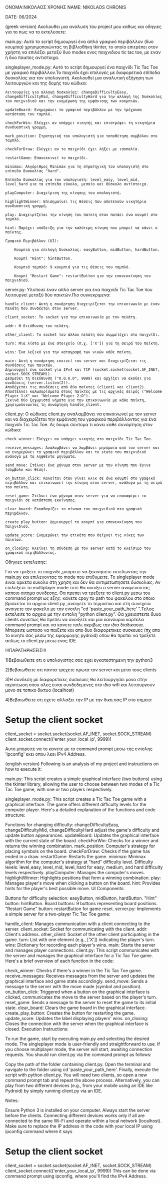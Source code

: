 ΟΝΟΜΑ:ΝΙΚΟΛΑΟΣ ΧΡΟΝΗΣ 
NAME: NIKOLAOS CHRONIS

DATE: 06/2024

(greek version)
Ακολουθει μια αναλυση του project μου καθως και οδηγιες για το πως να το εκτελεσετε:

main.py: Αυτό το script δημιουργεί ένα απλό γραφικό περιβάλλον (δυο κουμπια) χρησιμοποιώντας τη βιβλιοθήκη tkinter, το οποίο επιτρέπει στον χρήστη να επιλέξει μεταξύ δυο modes ενος παιχνιδιου tic tac toe, με εναν ή δυο παικτες αντιστοιχα.


singleplayer_mode.py: Αυτό το script δημιουργεί ένα παιχνίδι Tic Tac Toe με γραφικό περιβάλλον.Το παιχνίδι έχει επιλογές με διαφορετικά επίπεδα δυσκολίας για τον υπολογιστή. Ακολουθεί μια αναλυτική εξήγηση των λειτουργιών και της δομής του κώδικα:

    Λειτουργίες για αλλαγή δυσκολίας: changeDifficultyEasy, changeDifficultyMid, changeDifficultyHard για την αλλαγή της δυσκολίας του παιχνιδιού και την ενημέρωση της εμφάνισης των κουμπιών.
    
    updateBoard: Ενημερώνει το γραφικό περιβάλλον με την τρέχουσα κατάσταση του ταμπλό.
    
    checkForWin: Ελέγχει αν υπάρχει νικητής και επιστρέφει τη νικητήρια συνδυαστική γραμμή.
    
    mark_position: Στρατηγική του υπολογιστή για τοποθέτηση συμβόλου στο ταμπλό.
    
    checkForDraw: Ελέγχει αν το παιχνίδι έχει λήξει με ισοπαλία.
    
    restartGame: Επανεκκινεί το παιχνίδι.
    
    minimax: Αλγόριθμος Minimax για τη στρατηγική του υπολογιστή στο επίπεδο δυσκολίας "hard".
    
    Επίπεδα δυσκολίας για τον υπολογιστή: level_easy, level_mid, level_hard για τα επίπεδα εύκολο, μεσαίο και δύσκολο αντίστοιχα.
    
    playComputer: Διαχείριση της κίνησης του υπολογιστή.
    
    highlightWinner: Επισημαίνει τις θέσεις που αποτελούν νικητήρια συνδυαστική γραμμή.
    
    play: Διαχειρίζεται την κίνηση του παίκτη όταν πατάει ένα κουμπί στο ταμπλό.
    
    hint: Παρέχει υπόδειξη για την καλύτερη κίνηση που μπορεί να κάνει ο παίκτης.
    
    Γραφικό Περιβάλλον (UI):
        
        Κουμπιά για επιλογή δυσκολίας: easyButton, midButton, hardButton.
        
        Κουμπί "Hint": hintButton.    
        
        Κουμπιά ταμπλό: 9 κουμπιά για τις θέσεις του ταμπλό.
        
        Κουμπί "Restart Game": restartButton για την επανεκκίνηση του παιχνιδιού.

server.py: Υλοποιεί έναν απλό server για ένα παιχνίδι Tic Tac Toe που λειτουργεί μεταξύ δύο παικτών.Πιο συγκεκριμενα: 

    handle_client: Αυτή η συνάρτηση διαχειρίζεται την επικοινωνία με έναν πελάτη που συνδέεται στον server.
    
    client_socket: Το socket για την επικοινωνία με τον πελάτη.
    
    addr: Η διεύθυνση του πελάτη.
    
    other_client: Το socket του άλλου πελάτη που συμμετέχει στο παιχνίδι.
    
    turn: Μια λίστα με ένα στοιχείο (π.χ. ['X']) για τη σειρά του παίκτη.
    
    wins: Ένα λεξικό για την καταγραφή των νικών κάθε παίκτη.

    main: Αυτή η συνάρτηση εκκινεί τον server και διαχειρίζεται τις συνδέσεις των παικτών.
    Δημιουργεί ένα socket για IPv4 και TCP (socket.socket(socket.AF_INET, socket.SOCK_STREAM)).
    Δεσμεύει τη διεύθυνση ("0.0.0.0", 9999) και αρχίζει να ακούει για συνδέσεις (server.listen(2)).
    Αποδέχεται τις συνδέσεις από δύο παίκτες (client1 και client2).
    Αποστέλλει καλωσορίσματα στους παίκτες με τις αρχικές σειρές ("Welcome Player 1:X" και "Welcome Player 2:O").
    Ξεκινά δύο ξεχωριστά νήματα για την επικοινωνία με κάθε παίκτη, χρησιμοποιώντας τη συνάρτηση handle_client.

client.py: Ο κώδικας client.py αναλαμβάνει να επικοινωνεί με τον server και να διαχειρίζεται την εμφάνιση του γραφικού περιβάλλοντος για ένα παιχνίδι Tic Tac Toe. Ας δούμε σύντομα τι κάνει κάθε συνάρτηση στον κώδικα:

    check_winner: Ελέγχει αν υπάρχει νικητής στο παιχνίδι Tic Tac Toe.

    receive_messages: Αναλαμβάνει να λαμβάνει μηνύματα από τον server και να ενημερώνει το γραφικό περιβάλλον και το state του παιχνιδιού ανάλογα με τα ληφθέντα μηνύματα.

    send_move: Στέλνει ένα μήνυμα στον server με την κίνηση που έγινε (σύμβολο και θέση).

    on_button_click: Καλείται όταν γίνει κλικ σε ένα κουμπί στο γραφικό περιβάλλον και επικοινωνεί την κίνηση στον server, ανάλογα με τη σειρά του παίκτη.

    reset_game: Στέλνει ένα μήνυμα στον server για να επαναφέρει το παιχνίδι σε κατάσταση εκκίνησης.
    
    clear_board: Εκκαθαρίζει το πίνακα του παιχνιδιού στο γραφικό περιβάλλον.

    create_play_button: Δημιουργεί το κουμπί για επανεκκίνηση του παιχνιδιού.

    update_score: Ενημερώνει την ετικέτα που δείχνει τις νίκες των παικτών.

    on_closing: Κλείνει τη σύνδεση με τον server κατά το κλείσιμο του γραφικού περιβάλλοντος.

Οδηγιες εκτελεσης:

Για να τρεξετε το παιχνιδι ,μπορειτε να ξεκινησετε εκτελωντας την main.py και επιλεγοντας το mode που επιθυμειτε. Το singleplayer mode ειναι αρκετα ευκολο στη χρηση και δεν θα αντιμετωπησετε δυσκολιες. Αν επιλεξετε το multiplayer mode τοτε θα ανοιξει ο server αναμενοντας καποιο αιτημα συνδεσης. Θα πρεπει να τρεξετε το client.py μεσω του command prompt ως εξης:
κανετε cpoy το path του φακελου στο οποιο βρισκεται το αρχειο client.py ,ανοιγετε το τερματικο και στη συνεχεια ανοιγετε τον φακελο με την ενοτλη "cd 'paste_your_path_here' ".Τελος εκτελειτε το αρχειο με την εντολη "python client.py". Θα χρειαστειτε δυυο clients συνεπως θα πρεπει να ανοιξετε και μια καινουρια καρτελα command prompt και να κανετε παλι ακριβως την ιδια διαδικασια. Μπορειτε ωστοσο να παιξετε και απο δυο διαφορετικες συσκευες (πχ απο το κινητο σας μεσω της εφαρμογης pydroid) οπου θα πρεπει να τρεξετε απλως το client.py μεσω ενος IDE. 

!!!ΠΑΡΑΤΗΡΗΣΕΙΣ!!!

1)Βεβαιωθειτε οτι ο υπολογιστης σας εχει εγκατεστημενη την python3

2)Βεβαιωθειτε οτι παντα τρεχετε πρωτα τον server και μετα τους clients

3)Η συνδεση με διαφορετικες συσκευες θα λειτουργησει μονο στην περιπτωση οπου ολες ειναι συνδεδεμενες στο ιδιο wifi και λειτουργουν μονο σε τοπικο δικτυο (localhost)

4)Βεβαιωθειτε οτι εχετε αλλαξει την IP με την δικη σας IP στο σημειο:
# Setup the client socket
client_socket = socket.socket(socket.AF_INET, socket.SOCK_STREAM)
client_socket.connect(('enter_your_local_ip', 9999))

Αυτο μπορειτε να το κανετε με το command prompt μεσω της εντολης 'ipconfig' εκει οπου λεει
IPv4 Address.


(english version)
Following is an analysis of my project and instructions on how to execute it:

main.py: This script creates a simple graphical interface (two buttons) using the tkinter library, allowing the user to choose between two modes of a Tic Tac Toe game, with one or two players respectively.

singleplayer_mode.py: This script creates a Tic Tac Toe game with a graphical interface. The game offers different difficulty levels for the computer player. Here's a detailed explanation of the functions and code structure:

Functions for changing difficulty: changeDifficultyEasy, changeDifficultyMid, changeDifficultyHard adjust the game's difficulty and update button appearances.
updateBoard: Updates the graphical interface with the current state of the board.
checkForWin: Checks for a winner and returns the winning combination.
mark_position: Computer's strategy for placing symbols on the board.
checkForDraw: Checks if the game has ended in a draw.
restartGame: Restarts the game.
minimax: Minimax algorithm for the computer's strategy at "hard" difficulty level.
Difficulty levels: level_easy, level_mid, level_hard for easy, medium, and hard difficulty levels respectively.
playComputer: Manages the computer's moves.
highlightWinner: Highlights positions that form a winning combination.
play: Manages player's move when clicking a button on the board.
hint: Provides hints for the player's best possible move.
UI Components:

Buttons for difficulty selection: easyButton, midButton, hardButton.
"Hint" button: hintButton.
Board buttons: 9 buttons representing board positions.
"Restart Game" button: restartButton for game reset.
server.py: Implements a simple server for a two-player Tic Tac Toe game:

handle_client: Manages communication with a client connecting to the server.
client_socket: Socket for communicating with the client.
addr: Client's address.
other_client: Socket of the other client participating in the game.
turn: List with one element (e.g., ['X']) indicating the player's turn.
wins: Dictionary for recording each player's wins.
main: Starts the server and manages player connections.
client.py: This script communicates with the server and manages the graphical interface for a Tic Tac Toe game. Here's a brief overview of each function in the code:

check_winner: Checks if there's a winner in the Tic Tac Toe game.
receive_messages: Receives messages from the server and updates the graphical interface and game state accordingly.
send_move: Sends a message to the server with the move made (symbol and position).
on_button_click: Triggered when a button on the graphical interface is clicked, communicates the move to the server based on the player's turn.
reset_game: Sends a message to the server to reset the game to its initial state.
clear_board: Clears the game board in the graphical interface.
create_play_button: Creates the button for restarting the game.
update_score: Updates the label displaying players' wins.
on_closing: Closes the connection with the server when the graphical interface is closed.
Execution Instructions:

To run the game, start by executing main.py and selecting the desired mode. The singleplayer mode is user-friendly and straightforward to use. If you choose multiplayer mode, the server will start, awaiting connection requests. You should run client.py via the command prompt as follows:

Copy the path of the folder containing client.py.
Open the terminal and navigate to the folder using cd 'paste_your_path_here'.
Finally, execute the script with python client.py.
You will need two clients, so open a new command prompt tab and repeat the above process. Alternatively, you can play from two different devices (e.g., from your mobile using an IDE like Pydroid) by simply running client.py via an IDE.

Notes:

Ensure Python 3 is installed on your computer.
Always start the server before the clients.
Connecting different devices works only if all are connected to the same Wi-Fi and operate within a local network (localhost).
Make sure to replace the IP address in the code with your local IP using ipconfig command where it says


# Setup the client socket
client_socket = socket.socket(socket.AF_INET, socket.SOCK_STREAM)
client_socket.connect(('enter_your_local_ip', 9999))
This can be done via command prompt using ipconfig, where you'll find the IPv4 Address.